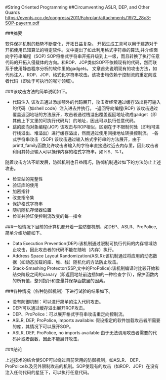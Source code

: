 #String Oriented Programming
##Circumventing ASLR, DEP, and Other Guards
https://events.ccc.de/congress/2011/Fahrplan/attachments/1972_28c3-SOP-payerm.pdf

###摘要

软件保护机制的趋势不断变化，开拓日益复杂。
开拓生成工具可以用于建造对于开拓使用已知算法的特定软件。文中提出了如此利用格式字符串的算法,并介绍面向字符串编程（SOP)
SOP将格式字符串开拓升级到上一级，而且转换了执行任意代码的开拓入侵载体的方向。和ROP、JOP类似SOP不依赖现有的代码，然而联系于使用静态程序分析的软件里的gadgets。
文章首先说明现有的攻击方法，如代码注入、ROP、JOP、格式化字符串攻击。该攻击均依赖于控制流的重定向或者代码（即处于可执行的呢寸领域）。

###该攻击方法的简单说明如下。

- 代码注入
该攻击通过添加额外的代码展开，攻击者经常通过缓存溢出将可输入的代码（如shell code）注入进去并执行。
-返回导向编程(ROP)
该攻击通过覆盖返回地址的方法展开，攻击者通过栈溢出覆盖返回地址改成gadget（即其他上下文里的可执行代码片）的地址，因此可以执行任意代码。
- 跳的面向对象编程(JOP)
该攻击与ROP相似，区别在于不限制何处（即均可进行栈溢出、堆溢出）进行缓存溢出，然而通过使用间接地址转换控制流。
-各式字符串攻击（SOP)
该攻击通过输入格式字符串的方法展开，由于printf_family函数允许攻击者输入的字符串直接通过近去内存里，因此攻击者利用其特点输入可以操作内存的格式字符串，如%S、%T。

随着攻击方法不断发展，防御机制也日益精巧，防御机制通过如下的方法防止上述攻击。
- 检查站的完整性
- 验证库的使用
- 加密指针
- 改变指令集
- 保护格式字符串
- 随机随机存储器位置
- 检查并验证使控制流改变的每一指令

###一般情况下目前的计算机都开着一些防御机制，如DEP、ASLR、ProPolice,简单介绍功能如下。

- Data Execution Prevention(DEP):该机制通过限制可执行代码的内存领域防止攻击，因此攻击者的代码不能在随地（内存）执行。
- Address Space Layout Randomization(ASLR):该机制通过将应用的动态数据（如动态加载的库、堆、栈）随机化的方法防止攻击。
- Stack-Smashing Protector(SSP,文中的ProPolice):该机制编译时比较开始和结束阶段之间的canary（即返回地址前边插如的一种检查字节），保护函数内的所有值，整列指针和变量并保存函数里的因素。

###各种情况（各种防御机制）下进行试验的结果如下。

- 没有防御机制：可以进行简单的注入代码攻击。
- DEP:可以通过缓存溢出展开ROP攻击。
- DEP、ProPolice：可以展开格式字符串攻击重定向控制流。
- ASLR, DEP, ProPolice, imports available: 假设指定的软件加载攻击者所需要的库，其情况下可以展开SOP。
- ASLR, DEP, ProPolice, no imports available:由于无法调用攻击者需要的代码片或者函数，因此不能展开攻击。

###结论

上述技术的结合使SOP可以绕过目前常用的防御机制，如ASLR、 DEP、ProPolice以及另外限制攻击的机制。SOP使现有的攻击（如ROP、JOP）在没有注入任何代码的星狂下，可以执行任意代码。

